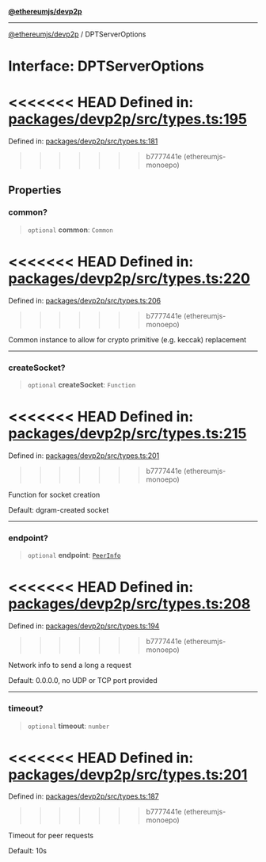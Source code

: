 [**@ethereumjs/devp2p**](../README.md)

***

[@ethereumjs/devp2p](../README.md) / DPTServerOptions

# Interface: DPTServerOptions

<<<<<<< HEAD
Defined in: [packages/devp2p/src/types.ts:195](https://github.com/ethereumjs/ethereumjs-monorepo/blob/master/packages/devp2p/src/types.ts#L195)
=======
Defined in: [packages/devp2p/src/types.ts:181](https://github.com/Dargon789/ethereumjs-monorepo/blob/master/packages/devp2p/src/types.ts#L181)
>>>>>>> b7777441e (ethereumjs-monoepo)

## Properties

### common?

> `optional` **common**: `Common`

<<<<<<< HEAD
Defined in: [packages/devp2p/src/types.ts:220](https://github.com/ethereumjs/ethereumjs-monorepo/blob/master/packages/devp2p/src/types.ts#L220)
=======
Defined in: [packages/devp2p/src/types.ts:206](https://github.com/Dargon789/ethereumjs-monorepo/blob/master/packages/devp2p/src/types.ts#L206)
>>>>>>> b7777441e (ethereumjs-monoepo)

Common instance to allow for crypto primitive (e.g. keccak) replacement

***

### createSocket?

> `optional` **createSocket**: `Function`

<<<<<<< HEAD
Defined in: [packages/devp2p/src/types.ts:215](https://github.com/ethereumjs/ethereumjs-monorepo/blob/master/packages/devp2p/src/types.ts#L215)
=======
Defined in: [packages/devp2p/src/types.ts:201](https://github.com/Dargon789/ethereumjs-monorepo/blob/master/packages/devp2p/src/types.ts#L201)
>>>>>>> b7777441e (ethereumjs-monoepo)

Function for socket creation

Default: dgram-created socket

***

### endpoint?

> `optional` **endpoint**: [`PeerInfo`](PeerInfo.md)

<<<<<<< HEAD
Defined in: [packages/devp2p/src/types.ts:208](https://github.com/ethereumjs/ethereumjs-monorepo/blob/master/packages/devp2p/src/types.ts#L208)
=======
Defined in: [packages/devp2p/src/types.ts:194](https://github.com/Dargon789/ethereumjs-monorepo/blob/master/packages/devp2p/src/types.ts#L194)
>>>>>>> b7777441e (ethereumjs-monoepo)

Network info to send a long a request

Default: 0.0.0.0, no UDP or TCP port provided

***

### timeout?

> `optional` **timeout**: `number`

<<<<<<< HEAD
Defined in: [packages/devp2p/src/types.ts:201](https://github.com/ethereumjs/ethereumjs-monorepo/blob/master/packages/devp2p/src/types.ts#L201)
=======
Defined in: [packages/devp2p/src/types.ts:187](https://github.com/Dargon789/ethereumjs-monorepo/blob/master/packages/devp2p/src/types.ts#L187)
>>>>>>> b7777441e (ethereumjs-monoepo)

Timeout for peer requests

Default: 10s
